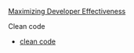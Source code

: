 [Maximizing Developer Effectiveness](https://martinfowler.com/articles/developer-effectiveness.html)


Clean code
- [clean code](https://www.steveonstuff.com/2022/01/27/no-such-thing-as-clean-code)
